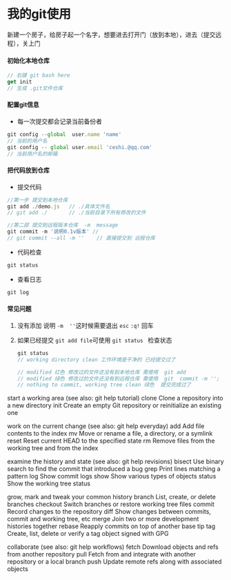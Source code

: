 # 我的git使用

新建一个房子，给房子起一个名字，想要进去打开门（放到本地），进去（提交远程），关上门

#### 初始化本地仓库

```js
// 右键 git bash here
get init
// 生成 .git文件仓库
```

#### 配置git信息

- 每一次提交都会记录当前备份者

```js
git config --global  user.name 'name'
// 当前的用户名
git config -- global user.email 'ceshi.@qq.com'
// 当前用户名的邮箱

```

#### 把代码放到仓库

- 提交代码

```js
//第一步 提交到本地仓库 
git add ./demo.js   // ./具体文件名  
// git add ./   	// ./当前目录下所有修改的文件

//第二部 提交到远程版本仓库  -m  message 
git commit -m '说明0.1v版本' //  
// git commit --all -m ''    // 直接提交到 远程仓库
```

- 代码检查

```js
git status
```

- 查看日志

```js
git log
```





#### 常见问题

1. 没有添加 说明 `-m  ''`这时候需要退出  `esc`  `:q!` 回车

2. 如果已经提交 `git add file`可使用 `git status ` 检查状态

   ```js
   git status 
   // working directory clean 工作环境是干净的 已经提交过了
   
   // modified 红色 修改过的文件还没有到本地仓库 需使用  git add
   // modified 绿色 修改过的文件还没有到远程仓库 需使用  git  commit -m '';
   // nothing to commit, working tree clean 绿色  提交完成过了
   
   ```

   















start a working area (see also: git help tutorial)
   clone      Clone a repository into a new directory
   init       Create an empty Git repository or reinitialize an existing one

work on the current change (see also: git help everyday)
   add        Add file contents to the index
   mv         Move or rename a file, a directory, or a symlink
   reset      Reset current HEAD to the specified state
   rm         Remove files from the working tree and from the index

examine the history and state (see also: git help revisions)
   bisect     Use binary search to find the commit that introduced a bug
   grep       Print lines matching a pattern
   log        Show commit logs
   show       Show various types of objects
   status     Show the working tree status

grow, mark and tweak your common history
   branch     List, create, or delete branches
   checkout   Switch branches or restore working tree files
   commit     Record changes to the repository
   diff       Show changes between commits, commit and working tree, etc
   merge      Join two or more development histories together
   rebase     Reapply commits on top of another base tip
   tag        Create, list, delete or verify a tag object signed with GPG

collaborate (see also: git help workflows)
   fetch      Download objects and refs from another repository
   pull       Fetch from and integrate with another repository or a local branch
   push       Update remote refs along with associated objects



